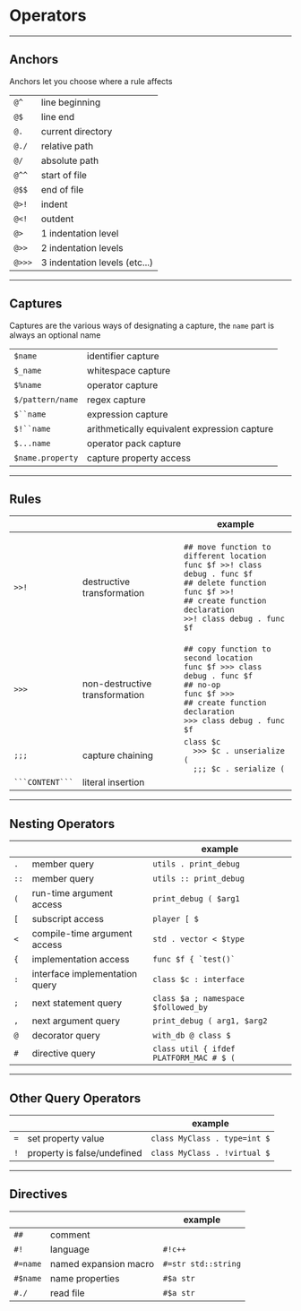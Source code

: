 
# Operators

--------------------------

## Anchors

Anchors let you choose where a rule affects

|      |     |
|------|----------------|
| `@^` | line beginning |
| `@$` | line end |
| `@.` | current directory |
| `@./` | relative path |
| `@/` | absolute path |
| `@^^` | start of file |
| `@$$` | end of file |
| `@>!` | indent |
| `@<!` | outdent |
| `@>`  | 1 indentation level |
| `@>>` | 2 indentation levels |
| `@>>>` | 3 indentation levels (etc...) |


--------------------------

## Captures

Captures are the various ways of designating a capture, the `name` part is always an optional name

| | |
|-----|--------------------|
| `$name` | identifier capture |
| `$_name` | whitespace capture |
| `$%name` | operator capture |
| `$/pattern/name` | regex capture |
| ```$``name ``` | expression capture |
| ```$!``name ``` | arithmetically equivalent expression capture |
| `$...name` | operator pack capture |
| `$name.property` | capture property access |

--------------------------

## Rules

| | | example |
|-------------------------|-----------|--|
| `>>!` | destructive transformation | <p>`## move function to different location`<br/>`func $f >>! class debug . func $f`<br>`## delete function`<br>`func $f >>!`<br>`## create function declaration`<br>`>>! class debug . func $f`</p> |
| `>>>` | non-destructive transformation | `## copy function to second location`<br>`func $f >>> class debug . func $f`<br>`## no-op`<br>`func $f >>>`<br>`## create function declaration`<br>`>>> class debug . func $f` |
| `;;;` | capture chaining | `class $c`<br>`  >>> $c . unserialize (`<br>`  ;;; $c . serialize (` |
| ` ```CONTENT``` ` | literal insertion | |


--------------------------

## Nesting Operators

| | | example |
|-------------------------|-----------|--|
| `.`  | member query | `utils . print_debug` |
| `::` | member query | `utils :: print_debug` |
| `(`  | run-time argument access | `print_debug ( $arg1` |
| `[`  | subscript access |  `player [ $ ` |
| `<`  | compile-time argument access | `std . vector < $type` |
| `{`  | implementation  access | ``func $f { `test()` `` |
| `:`  | interface implementation query | `class $c : interface ` |
| `;`  | next statement query | `class $a ; namespace $followed_by` |
| `,`  | next argument query | `print_debug ( arg1, $arg2` |
| `@`  | decorator query | `with_db @ class $` |
| `#`  | directive query | `class util { ifdef PLATFORM_MAC # $ (` |

--------------------------

## Other Query Operators

| | | example |
|-------------------------|-----------|--|
| `=`  | set property value | `class MyClass . type=int $` |
| `!`  | property is false/undefined | `class MyClass . !virtual $` |

--------------------------

## Directives

| | | example |
|-------|-----------|--|
| `##`  | comment | |
| `#!`  | language | `#!c++` |
| `#=name`  | named expansion macro | `#=str std::string` |
| `#$name`  | name properties | `#$a str` |
| `#./`  | read file | `#$a str` |


